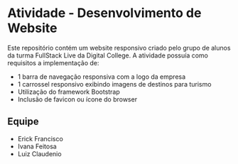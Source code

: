 # Atividade - Desenvolvimento de Website

Este repositório contém um website responsivo criado pelo grupo de alunos da turma FullStack Live da Digital College. A atividade possuía como requisitos a implementação de:

* 1 barra de navegação responsiva com a logo da empresa
* 1 carrossel responsivo exibindo imagens de destinos para turismo
* Utilização do framework Bootstrap
* Inclusão de favicon ou ícone do browser

## Equipe 

* Erick Francisco
* Ivana Feitosa
* Luiz Claudenio



